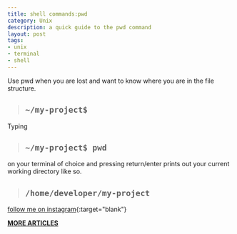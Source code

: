 ```yaml
---
title: shell commands:pwd
category: Unix
description: a quick guide to the pwd command
layout: post
tags:
- unix
- terminal
- shell
---
```


Use pwd when you are lost and want to know where you are in the file structure. 


> ## `~/my-project$ `

Typing

> ## `~/my-project$ pwd`

on your terminal of choice and pressing return/enter
prints out your current working directory like so.

> ## `/home/developer/my-project `


[follow me on instagram](https://instagram.com/devmuangi){:target="blank"}


[**MORE ARTICLES**](/blog)

